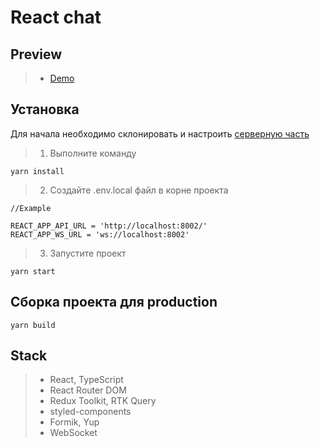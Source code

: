# React chat

## Preview
> - [Demo](https://reactt-chat-frontend.herokuapp.com)

## Установка
Для начала необходимо склонировать и настроить [серверную часть](https://github.com/sovarim/react-chat-backend)

>1. Выполните команду
```shell
yarn install
```
>2. Создайте .env.local файл в корне проекта
```
//Example

REACT_APP_API_URL = 'http://localhost:8002/'
REACT_APP_WS_URL = 'ws://localhost:8002'
```
>3. Запустите проект
```shell
yarn start
```
## Сборка проекта для production
```shell
yarn build
```

## Stack
> - React, TypeScript
> - React Router DOM
> - Redux Toolkit, RTK Query
> - styled-components
> - Formik, Yup
> - WebSocket